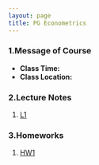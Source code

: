 ```yaml
---
layout: page
title: PG Econometrics
---
```


### 1.Message of Course
* **Class Time:**
* **Class Location:**

### 2.Lecture Notes
1. [L1](https://ruc-econ.github.io/Lecture_Notes/UG_econometrics/测试.pdf)

### 3.Homeworks
1. [HW1](https://ruc-econ.github.io/Lecture_Notes/UG_econometrics/测试.pdf)
